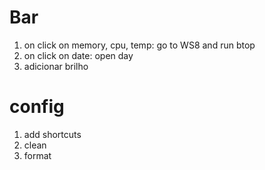 # Bar
1. on click on memory, cpu, temp: go to WS8 and run btop
2. on click on date: open day
3. adicionar brilho

# config
1. add shortcuts
2. clean
3. format


